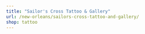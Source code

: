 ```yaml
---
title: "Sailor's Cross Tattoo & Gallery"
url: /new-orleans/sailors-cross-tattoo-and-gallery/
shop: tattoo
---
```


